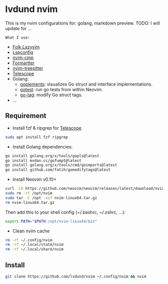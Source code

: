 # lvdund nvim

This is my nvim configurations for: golang, markdown preview.
TODO: I will update for ...

`What I use:`
- [Folk Lazyvim](https://github.com/folke/lazy.nvim)
- [Lspconfig](https://github.com/neovim/nvim-lspconfig)
- [nvim-cmp](https://github.com/hrsh7th/nvim-cmp)
- [Formartter](https://github.com/stevearc/conform.nvim)
- [nvim-treesitter](https://github.com/nvim-treesitter/nvim-treesitter)
- [Telescope](https://github.com/nvim-telescope/telescope.nvim)
- Golang:
    - [goplements](https://github.com/maxandron/goplements.nvim): visualizes Go struct and interface implementations.
    - [gotest](https://github.com/CadeMichael/gotest.nvim): run go tests from within Neovim.
    - [go-tag](https://github.com/devkvlt/go-tags.nvim): modify Go struct tags.
- ...

## Requirement

- Install fzf & ripgrep for [Telescope](https://github.com/nvim-telescope/telescope.nvim)
```bash
sudo apt install fzf ripgrep
```

- Install Golang dependencies:
```bash
go install golang.org/x/tools/gopls@latest
go install mvdan.cc/gofumpt@latest
go install golang.org/x/tools/cmd/goimports@latest
go install github.com/fatih/gomodifytags@latest
```

- Install Neovim v0.10+
```bash
curl -LO https://github.com/neovim/neovim/releases/latest/download/nvim-linux64.tar.gz
sudo rm -rf /opt/nvim
sudo tar -C /opt -xzf nvim-linux64.tar.gz
rm nvim-linux64.tar.gz
```

Then add this to your shell config (~/.bashrc, ~/.zshrc, ...):
```bash
export PATH="$PATH:/opt/nvim-linux64/bin"
```

- Clean nvim cache
```bash
rm -rf ~/.config/nvim
rm -rf ~/.local/state/nvim
rm -rf ~/.local/share/nvim
```

## Install

```bash
git clone https://github.com/lvdund/nvim ~/.config/nvim && nvim
```
